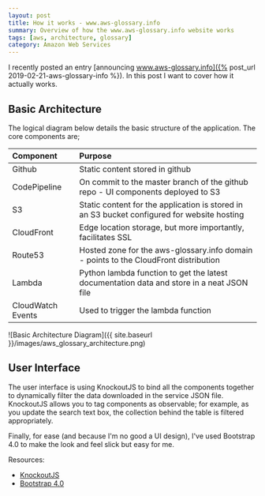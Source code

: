```yaml
---
layout: post
title: How it works - www.aws-glossary.info
summary: Overview of how the www.aws-glossary.info website works
tags: [aws, architecture, glossary]
category: Amazon Web Services
---
```


I recently posted an entry [announcing www.aws-glossary.info]({% post_url 2019-02-21-aws-glossary-info %}). In this post I want to cover how it actually works.

## Basic Architecture

The logical diagram below details the basic structure of the application. The core components are;

| Component         | Purpose                                                                                     |
| :---------------- | :------------------------------------------------------------------------------------------ |
| Github            | Static content stored in github                                                             |
| CodePipeline      | On commit to the master branch of the github repo - UI components deployed to S3            |
| S3                | Static content for the application is stored in an S3 bucket configured for website hosting |
| CloudFront        | Edge location storage, but more importantly, facilitates SSL                                |
| Route53           | Hosted zone for the aws-glossary.info domain - points to the CloudFront distribution        |
| Lambda            | Python lambda function to get the latest documentation data and store in a neat JSON file   |
| CloudWatch Events | Used to trigger the lambda function                                                         |

![Basic Architecture Diagram]({{ site.baseurl }}/images/aws_glossary_architecture.png)

## User Interface

The user interface is using KnockoutJS to bind all the components together to dynamically filter the data downloaded in the service JSON file. KnockoutJS allows you to tag components as observable; for example, as you update the search text box, the collection behind the table is filtered appropriately.

Finally, for ease (and because I'm no good a UI design), I've used Bootstrap 4.0 to make the look and feel slick but easy for me.

Resources:

- [KnockoutJS](https://knockoutjs.com/)
- [Bootstrap 4.0](https://getbootstrap.com/)

